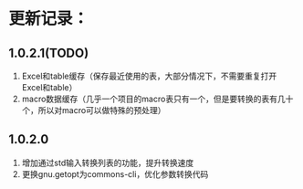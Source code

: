 更新记录：
==========

1.0.2.1(TODO)
------
1. Excel和table缓存（保存最近使用的表，大部分情况下，不需要重复打开Excel和table）
2. macro数据缓存（几乎一个项目的macro表只有一个，但是要转换的表有几十个，所以对macro可以做特殊的预处理）

1.0.2.0
------
1. 增加通过std输入转换列表的功能，提升转换速度
2. 更换gnu.getopt为commons-cli，优化参数转换代码